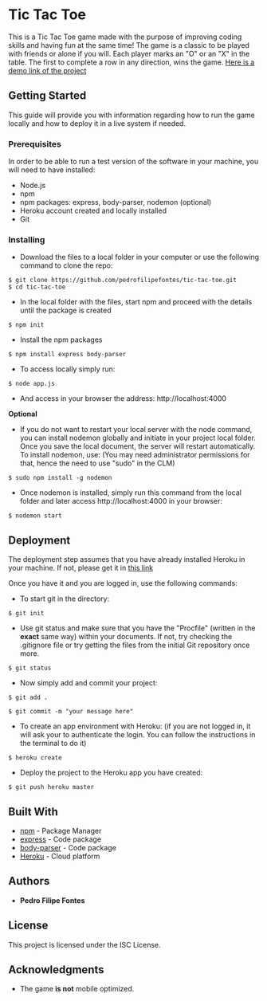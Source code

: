 # Tic Tac Toe

This is a Tic Tac Toe game made with the purpose of improving coding skills and having fun at the same time! The game is a classic to be played with friends or alone if you will. Each player marks an "O" or an "X" in the table. The first to complete a row in any direction, wins the game. [Here is a demo link of the project](https://still-island-57296.herokuapp.com/)

## Getting Started

This guide will provide you with information regarding how to run the game locally and how to deploy it in a live system if needed.

### Prerequisites

In order to be able to run a test version of the software in your machine, you will need to have installed:


* Node.js
* npm
* npm packages: express, body-parser, nodemon (optional)
* Heroku account created and locally installed
* Git

### Installing


* Download the files to a local folder in your computer or use the following command to clone the repo:

```
$ git clone https://github.com/pedrofilipefontes/tic-tac-toe.git
$ cd tic-tac-toe
```

* In the local folder with the files, start npm and proceed with the details until the package is created

```
$ npm init
```

* Install the npm packages

```
$ npm install express body-parser
```

* To access locally simply run:

```
$ node app.js
```

* And access in your browser the address: http://localhost:4000

**Optional**

* If you do not want to restart your local server with the node command, you can install nodemon globally and initiate in your project local folder. Once you save the local document, the server will restart automatically. To install nodemon, use: (You may need administrator permissions for that, hence the need to use "sudo" in the CLM)

```
$ sudo npm install -g nodemon
```

* Once nodemon is installed, simply run this command from the local folder and later access http://localhost:4000 in your browser:

```
$ nodemon start
```

## Deployment

The deployment step assumes that you have already installed Heroku in your machine. If not, please get it in [this link](https://devcenter.heroku.com/articles/heroku-cli#download-and-install)

Once you have it and you are logged in, use the following commands:

* To start git in the directory:

```
$ git init
```

* Use git status and make sure that you have the "Procfile" (written in the **exact** same way) within your documents. If not, try checking the .gitignore file or try getting the files from the initial Git repository once more.

```
$ git status
```

* Now simply add and commit your project:

```
$ git add .

$ git commit -m "your message here"
```

* To create an app environment with Heroku: (if you are not logged in, it will ask your to authenticate the login. You can follow the instructions in the terminal to do it)

```
$ heroku create
```

* Deploy the project to the Heroku app you have created:

```
$ git push heroku master
```
## Built With

* [npm](https://www.npmjs.com/) - Package Manager
* [express](https://www.npmjs.com/package/express) - Code package
* [body-parser](https://www.npmjs.com/package/body-parser) - Code package
* [Heroku](https://www.heroku.com/) - Cloud platform


## Authors

* **Pedro Filipe Fontes**

## License

This project is licensed under the ISC License.

## Acknowledgments

* The game **is not** mobile optimized. 
